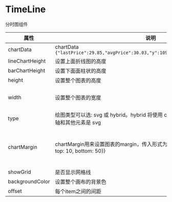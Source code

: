 # TimeLine
分时图组件

| 属性        | 说明                          | 类型            | 默认值         |
| --------- | --------------------------- | ------------- | ----------- |
| chartData | chartData `{"lastPrice":29.85,"avgPrice":30.03,"y":1095,"x":"14:24","color":"green"}` | array        |  null |
| lineChartHeight | 设置上面折线图的高度 | number        |  180 |
| barChartHeight | 设置下面面柱状的高度 | number        |  40 |
| height | 设置整个图表的高度 | number        |  无 |
| width | 设置整个图表的宽度 | number        |  填充整个父盒子 |
| type |  绘图类型可以选: svg 或 hybrid。hybrid 将使用 canvas 创建 DataSeries 的内容,但轴和其他元素是 svg | oneOf(["svg", "hybrid"])        |  "svg" |
| chartMargin |  chartMargin用来设置图表的margin，传入形式为chartMargin={{left: 0, right: 0, top: 10, bottom: 50}} | object       |  left: 0, right: 0, top: 10, bottom: 50 |
| showGrid |  是否显示网格线 | bool       |  true|
| backgroundColor |  设置整个画布的背景色 | string       |  透明|
| offset |  每个item之间的间距 | number       |  3|

